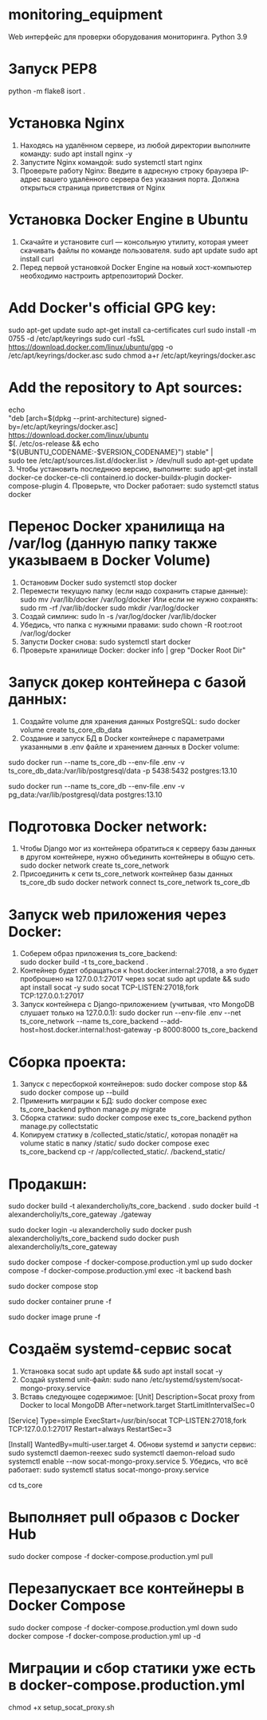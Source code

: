 # monitoring_equipment
Web интерфейс для проверки оборудования мониторинга.
Python 3.9

<!-- pip install django-ipware --no-deps -->

# Запуск PEP8
python -m flake8
isort .

# Установка Nginx
1. Находясь на удалённом сервере, из любой директории выполните команду:
sudo apt install nginx -y 
2. Запустите Nginx командой:
sudo systemctl start nginx
3. Проверьте работу Nginx:
Введите в адресную строку браузера IP-адрес вашего удалённого сервера без указания порта. Должна открыться страница приветствия от Nginx


# Установка Docker Engine в Ubuntu
1. Скачайте и установите curl — консольную утилиту, которая умеет скачивать файлы по команде пользователя.
sudo apt update
sudo apt install curl
2. Перед первой установкой Docker Engine на новый хост-компьютер необходимо настроить aptрепозиторий Docker.
# Add Docker's official GPG key:
sudo apt-get update
sudo apt-get install ca-certificates curl
sudo install -m 0755 -d /etc/apt/keyrings
sudo curl -fsSL https://download.docker.com/linux/ubuntu/gpg -o /etc/apt/keyrings/docker.asc
sudo chmod a+r /etc/apt/keyrings/docker.asc

# Add the repository to Apt sources:
echo \
  "deb [arch=$(dpkg --print-architecture) signed-by=/etc/apt/keyrings/docker.asc] https://download.docker.com/linux/ubuntu \
  $(. /etc/os-release && echo "${UBUNTU_CODENAME:-$VERSION_CODENAME}") stable" | \
  sudo tee /etc/apt/sources.list.d/docker.list > /dev/null
sudo apt-get update
3. Чтобы установить последнюю версию, выполните:
sudo apt-get install docker-ce docker-ce-cli containerd.io docker-buildx-plugin docker-compose-plugin
4. Проверьте, что Docker работает:
sudo systemctl status docker 

# Перенос Docker хранилища на /var/log (данную папку также указываем в Docker Volume)
1. Остановим Docker 
sudo systemctl stop docker
2. Перемести текущую папку (если надо сохранить старые данные):
sudo mv /var/lib/docker /var/log/docker
Или если не нужно сохранять:
sudo rm -rf /var/lib/docker
sudo mkdir /var/log/docker
3. Создай симлинк:
sudo ln -s /var/log/docker /var/lib/docker
4. Убедись, что папка с нужными правами:
sudo chown -R root:root /var/log/docker
5. Запусти Docker снова:
sudo systemctl start docker
6. Проверьте хранилище Docker:
docker info | grep "Docker Root Dir"

# Запуск докер контейнера с базой данных:
1. Создайте volume для хранения данных PostgreSQL:
sudo docker volume create ts_core_db_data 
2. Создание и запуск БД в Docker контейнере с параметрами указанными в .env файле и хранением данных в Docker volume:
<!-- Для разработки мы откроем нужный нам порт, например 5438 хоста (на случай если стандартный занят) и перенаправим его на контейнер с портом 5432 -->
sudo docker run --name ts_core_db --env-file .env -v ts_core_db_data:/var/lib/postgresql/data -p 5438:5432 postgres:13.10
<!-- Тогда при подключении необходимо указать порт 5438 -->
<!-- В продакшне мы свяжем чере Docker network контейнер БД и приложения -->
sudo docker run --name ts_core_db --env-file .env -v pg_data:/var/lib/postgresql/data postgres:13.10 

# Подготовка Docker network:
1. Чтобы Django мог из контейнера обратиться к серверу базы данных в другом контейнере, нужно объединить контейнеры в общую сеть.
sudo docker network create ts_core_network 
2. Присоединить к сети ts_core_network контейнер базы данных ts_core_db
sudo docker network connect ts_core_network ts_core_db

# Запуск web приложения через Docker:
1. Соберем образ приложения ts_core_backend:  
sudo docker build -t ts_core_backend . 
2. Контейнер будет обращаться к host.docker.internal:27018, а это будет проброшено на 127.0.0.1:27017 через socat
sudo apt update && sudo apt install socat -y
sudo socat TCP-LISTEN:27018,fork TCP:127.0.0.1:27017
2. Запуск контейнера с Django-приложением (учитывая, что MongoDB слушает только на 127.0.0.1):
sudo docker run --env-file .env --net ts_core_network --name ts_core_backend --add-host=host.docker.internal:host-gateway -p 8000:8000 ts_core_backend

# Сборка проекта:
1. Запуск с пересборкой контейнеров:
sudo docker compose stop && sudo docker compose up --build
2. Применить миграции к БД:
sudo docker compose exec ts_core_backend python manage.py migrate
3. Сборка статики:
sudo docker compose exec ts_core_backend python manage.py collectstatic
4. Копируем статику в /collected_static/static/, которая попадёт на volume static в папку /static/
sudo docker compose exec ts_core_backend cp -r /app/collected_static/. /backend_static/ 



# Продакшн:
sudo docker build -t alexandercholiy/ts_core_backend .
sudo docker build -t alexandercholiy/ts_core_gateway ./gateway
<!-- создаем образ на DockerHub -->
sudo docker login -u alexandercholiy
sudo docker push alexandercholiy/ts_core_backend
sudo docker push alexandercholiy/ts_core_gateway

sudo docker compose -f docker-compose.production.yml up
sudo docker compose -f docker-compose.production.yml exec -it backend bash

<!-- Остановка -->
sudo docker compose stop
<!-- Удалить неактивные контейнеры -->
sudo docker container prune -f
<!-- Удалить неиспользуемые образы -->
sudo docker image prune -f

# Создаём systemd-сервис socat
1. Установка socat
sudo apt update && sudo apt install socat -y
2. Создай systemd unit-файл:
sudo nano /etc/systemd/system/socat-mongo-proxy.service
3. Вставь следующее содержимое:
[Unit]
Description=Socat proxy from Docker to local MongoDB
After=network.target
StartLimitIntervalSec=0

[Service]
Type=simple
ExecStart=/usr/bin/socat TCP-LISTEN:27018,fork TCP:127.0.0.1:27017
Restart=always
RestartSec=3

[Install]
WantedBy=multi-user.target
4. Обнови systemd и запусти сервис:
sudo systemctl daemon-reexec
sudo systemctl daemon-reload
sudo systemctl enable --now socat-mongo-proxy.service
5. Убедись, что всё работает:
sudo systemctl status socat-mongo-proxy.service









<!-- Команды для развертывания приложения -->
cd ts_core
# Выполняет pull образов с Docker Hub
sudo docker compose -f docker-compose.production.yml pull
# Перезапускает все контейнеры в Docker Compose
sudo docker compose -f docker-compose.production.yml down
sudo docker compose -f docker-compose.production.yml up -d
# Миграции и сбор статики уже есть в docker-compose.production.yml



<!-- Файл для настройки socat -->
chmod +x setup_socat_proxy.sh